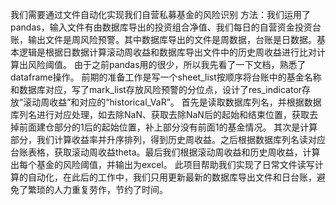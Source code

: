 我们需要通过文件自动化实现我们自营私募基金的风险识别
	方法：我们运用了pandas，输入文件有由数据库导出的投资组合净值、我们每日的自营资金投资台账，输出文件是周风险预警。其中数据库导出的文件是周数据，台账是日数据。基本逻辑是根据日数据计算滚动周收益和数据库导出文件中的历史周收益进行比对计算出风险阈值。
	由于之前pandas用的很少，所以我先看了一下文档，熟悉了dataframe操作。
	前期的准备工作是写一个sheet_list按顺序将台账中的基金名称和数据库对应，写了mark_list存放风险预警的分位点，设计了res_indicator存放“滚动周收益”和对应的“historical_VaR”。
	首先是读取数据库列名，并根据数据库列名进行对应处理，如去除NaN、获取去除NaN后的起始和结束位置，获取去掉前面建仓部分的1后的起始位置，补上部分没有前面1的基金情况。
	其次是计算部分，我们计算收益率并升序排列，得到历史周收益。之后根据数据库列名读对应台账表格，获取滚动周收益theta。最后我们根据滚动周收益和历史周收益，计算出每个基金的风险阈值，并输出为excel。
	此项目帮助我们实现了日常文件读写计算的自动化，在此后的工作中，我们只用更新最新的数据库导出文件和日台账，避免了繁琐的人力重复劳作，节约了时间。
